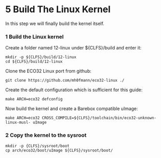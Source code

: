 # 5 Build The Linux Kernel

In this step we will finally build the kernel itself.

### 1 Build the Linux kernel
Create a folder named 12-linux under ${CLFS}/build and enter it:
```
mkdir -p ${CLFS}/build/12-linux
cd ${CLFS}/build/12-linux
```

Clone the ECO32 Linux port from github:
```
git clone https://github.com/mh0fmann/eco32-linux ./
```

Create the default configuration which is sufficient for this guide:
```
make ARCH=eco32 defconfig
```

Now build the kernel and create a Barebox compatible uImage:
```
make ARCH=eco32 CROSS_COMPILE=${CLFS}/toolchain/bin/eco32-unknown-linux-musl- uImage
```

### 2 Copy the kernel to the sysroot
```
mkdir -p {CLFS}/sysroot/boot
cp arch/eco32/boot/uImage ${CLFS}/sysroot/boot/
```
